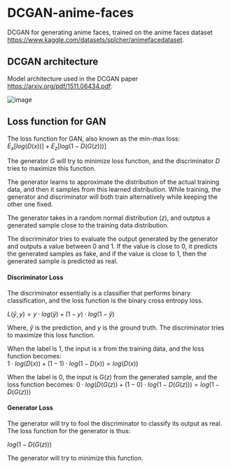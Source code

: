 # DCGAN-anime-faces
DCGAN for generating anime faces, trained on the anime faces dataset https://www.kaggle.com/datasets/splcher/animefacedataset. 

## DCGAN architecture
Model architecture used in the DCGAN paper https://arxiv.org/pdf/1511.06434.pdf: 

![image](https://production-media.paperswithcode.com/methods/Screen_Shot_2020-07-01_at_11.27.51_PM_IoGbo1i.png)

## Loss function for GAN
The loss function for GAN, also known as the min-max loss:  
$E_x[log(D(x))] + E_z[log(1 - D(G(z)))]$

The generator $G$ will try to minimize loss function, and the discriminator $D$ tries to maximize this function. 

The generator learns to approximate the distribution of the actual training data, and then it samples from this learned distribution. While training, the generator and discriminator will both train alternatively while keeping the other one fixed.

The generator takes in a random normal distribution ($z$), and outptus a generated sample close to the training data distribution. 

The discriminator tries to evaluate the output generated by the generator and outputs a value between 0 and 1. If the value is close to 0, it predicts the generated samples as fake, and if the value is close to 1, then the generated sample is predicted as real.

#### Discriminator Loss
The discriminator essentially is a classifier that performs binary classification, and the loss function is the binary cross entropy loss.

$L(\hat{y}, y) = y ⋅ log(\hat{y}) + (1 - y) ⋅ log(1 - \hat{y})$

Where, $\hat{y}$ is the prediction, and $y$ is the ground truth. The discriminator tries to maximize this loss function.

When the label is 1, the input is x from the training data, and the loss function becomes:  
$1 ⋅ log(D(x)) + (1 - 1) ⋅ log (1 - D(x)) = log(D(x))$

When the label is 0, the input is G(z) from the generated sample, and the loss function becomes:
$0 ⋅ log(D(G(z)) + (1 - 0) ⋅ log(1 - D(G(z))) = log(1 - D(G(z)))$

#### Generator Loss  
The generator will try to fool the discriminator to classify its output as real. The loss function for the generator is thus:

$log(1 - D(G(z)))$

The generator will try to minimize this function.
